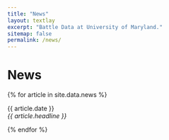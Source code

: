 ```yaml
---
title: "News"
layout: textlay
excerpt: "Battle Data at University of Maryland."
sitemap: false
permalink: /news/
---
```


# News

{% for article in site.data.news %}

<p>{{ article.date }} <br>
<em>{{ article.headline }}</em></p>
{% endfor %}
